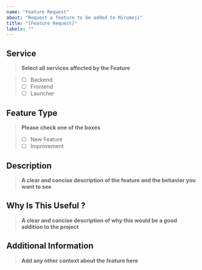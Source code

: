 ```yaml
---
name: "Feature Request"
about: "Request a feature to be added to Mirumoji"
title: "[Feature Request]"
labels: ""
---
```


## Service

> **Select all services affected by the Feature**

> -   [ ] Backend
> -   [ ] Frontend
> -   [ ] Launcher

## Feature Type

> **Please check one of the boxes**
>
> -   [ ] New Feature
> -   [ ] Improvement

## Description

> **A clear and concise description of the feature and the behavior you want to see**

## Why Is This Useful ?

> **A clear and concise description of why this would be a good addition to the project**

## Additional Information

> **Add any other context about the feature here**
